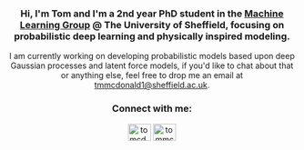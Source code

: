 <h3 align="center">Hi, I'm Tom and I'm a 2nd year PhD student in the <a href="https://www.sheffield.ac.uk/dcs/research/groups/machine-learning">Machine Learning Group</a> @ The University of Sheffield, focusing on probabilistic deep learning and physically inspired modeling. </h3>

<div align='center'> 
I am currently working on developing probabilistic models based upon deep Gaussian processes and latent force models, if you'd like to chat about that or anything else, feel free to drop me an email at <a href="mailto:tmmcdonald1@sheffield.ac.uk">tmmcdonald1@sheffield.ac.uk</a>.
</div>

<h3 align="center">Connect with me:</h3>
<p align="center">
<a href="https://twitter.com/tomcd_" target="blank"><img align="center" src="https://cdn.jsdelivr.net/npm/simple-icons@3.0.1/icons/twitter.svg" alt="tomcd_" height="30" width="40" /></a>
<a href="https://linkedin.com/in/tommcdonald955" target="blank"><img align="center" src="https://cdn.jsdelivr.net/npm/simple-icons@3.0.1/icons/linkedin.svg" alt="tommcdonald955" height="30" width="40" /></a>
</p>
